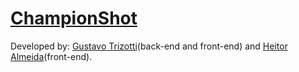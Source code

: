 # <a href="https://docs.google.com/document/d/1NXWKZGgWqLTKopcdxaqSXyPVG4TP1Bcgi0lVfkiDTzg/edit?usp=sharing" target="_blank">ChampionShot</a>

Developed by: <a href="https://github.com/GustavoTrizotti">Gustavo Trizotti</a>(back-end and front-end) and <a href="https://github.com/yellowisk">Heitor Almeida</a>(front-end).
